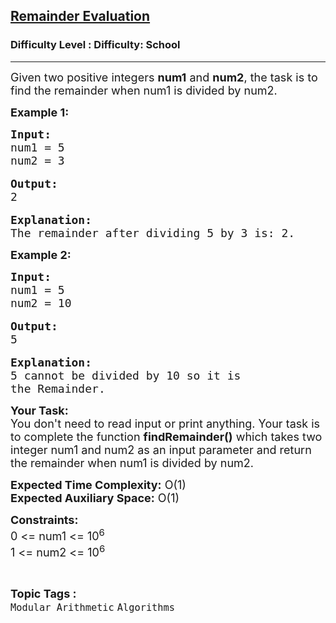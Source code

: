<h2><a href="https://www.geeksforgeeks.org/problems/remainder-evaluation3755/1?page=3&difficulty=School&sortBy=submissions">Remainder Evaluation</a></h2><h3>Difficulty Level : Difficulty: School</h3><hr><div class="problems_problem_content__Xm_eO"><p><span style="font-size:18px">Given two positive integers <strong>num1</strong> and <strong>num2</strong>, the task is to find&nbsp;the remainder when num1&nbsp;is divided by num2.</span></p>

<p><strong><span style="font-size:18px">Example 1:</span></strong></p>

<pre><strong><span style="font-size:18px">Input:
</span></strong><span style="font-size:18px">num1 = 5
num2 = 3</span>

<strong><span style="font-size:18px">Output:</span></strong><span style="font-size:18px">
2</span>

<strong><span style="font-size:18px">Explanation:
</span></strong><span style="font-size:18px">The remainder after dividing 5 by 3 is: 2.</span></pre>

<p><strong><span style="font-size:18px">Example 2:</span></strong></p>

<pre><span style="font-size:18px"><strong>Input:</strong>
num1 = 5
num2 = 10</span>

<span style="font-size:18px"><strong>Output:</strong>
5</span>

<span style="font-size:18px"><strong>Explanation:</strong>
5 cannot be divided by 10 so it is 
the Remainder.</span>
</pre>

<p><span style="font-size:18px"><strong>Your Task:&nbsp;&nbsp;</strong><br>
You don't need to read input or print anything. Your task is to complete the function&nbsp;<strong>findRemainder()</strong>&nbsp;which takes two integer num1 and num2 as an input parameter and return the remainder when num1&nbsp;is divided by num2.</span></p>

<p><span style="font-size:18px"><strong>Expected Time Complexity:</strong>&nbsp;O(1)<br>
<strong>Expected Auxiliary Space:</strong>&nbsp;O(1)</span></p>

<p><span style="font-size:18px"><strong>Constraints:</strong><br>
0 &lt;= num1 &lt;= 10<sup>6</sup><br>
1 &lt;= num2 &lt;= 10<sup>6</sup></span></p>
</div><br><p><span style=font-size:18px><strong>Topic Tags : </strong><br><code>Modular Arithmetic</code>&nbsp;<code>Algorithms</code>&nbsp;
